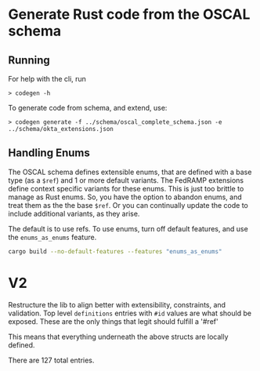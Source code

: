 # Generate Rust code from the OSCAL schema

## Running

For help with the cli, run

```bash, ignore
> codegen -h
```

To generate code from schema, and extend, use:

```bash, ignore
> codegen generate -f ../schema/oscal_complete_schema.json -e ../schema/okta_extensions.json
```

## Handling Enums

The OSCAL schema defines extensible enums, that are defined with a base type (as a `$ref`) and 1 or more default variants.
The FedRAMP extensions define context specific variants for these enums.  This is just too brittle to manage as Rust enums.
So, you have the option to abandon enums, and treat them as the the base `$ref`.  Or you can continually update the code
to include additional variants, as they arise.

The default is to use refs.  To use enums,  turn off default features, and use the `enums_as_enums` feature.

```bash
cargo build --no-default-features --features "enums_as_enums"
```

# V2
Restructure the lib to align better with extensibility, constraints, and validation.
Top level `definitions` entries with `#id` values are what should be exposed.  These are the only things that legit should fulfill a '#ref'

This means that everything underneath the above structs are locally defined.

There are 127 total entries.